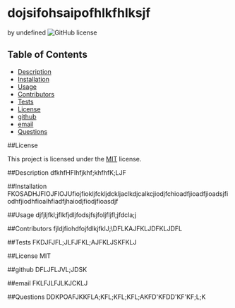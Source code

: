 # dojsifohsaipofhlkfhlksjf
  by undefined
  ![GitHub license](https://img.shields.io/badge/license-MIT-blue.svg)

  ## Table of Contents
  
- [Description](##description)
- [Installation](##installation)
- [Usage](#usage)
- [Contributors](##contributing)
- [Tests](##tests)
- [License](##license)
- [github](##github)
- [email](##email)
- [Questions](##questions)


##License

This project is licensed under the [MIT](https://choosealicense.com/licenses/MIT) license.

##Description
dfkhfHFIhfjkhf;khfhfK;LJF

##Installation
FKOSADHJFIOJFIOJUfiojfiokljfckljdckljaclkdjcalkcjiodjfchioadfjioadfjioadsjfiodhfjiodhfioaihfiadfjhaiodjfiodjfioasdjf

##Usage
djfjljfkl;jflkfjdljfodsjfsjfoljfljfl;jfdcla;j

##Contributors
fjldjfiohdfojfdlkjfklJ;\DFLKAJFKLJDFKLJDFL

##Tests
FKDJFJFL;JLFJFKL;AJFKLJSKFKLJ

##License
MIT

##github
DFLJFLJVL;JDSK

##email
FKLFJLFJLKJCKLJ

##Questions
DDKPOAFJKKFLA;KFL;KFL;KFL;AKFD'KFDD'KF'KF;L;K